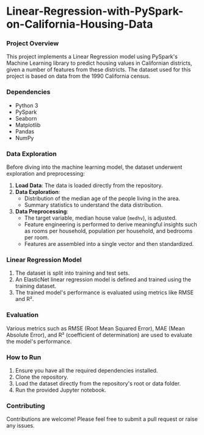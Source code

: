 # Linear-Regression-with-PySpark-on-California-Housing-Data

### Project Overview

This project implements a Linear Regression model using PySpark's Machine Learning library to predict housing values in Californian districts, given a number of features from these districts. The dataset used for this project is based on data from the 1990 California census.

### Dependencies

- Python 3
- PySpark
- Seaborn
- Matplotlib
- Pandas
- NumPy

### Data Exploration

Before diving into the machine learning model, the dataset underwent exploration and preprocessing:

1. **Load Data**: The data is loaded directly from the repository.
2. **Data Exploration**: 
   - Distribution of the median age of the people living in the area.
   - Summary statistics to understand the data distribution.
3. **Data Preprocessing**:
   - The target variable, median house value (`medhv`), is adjusted.
   - Feature engineering is performed to derive meaningful insights such as rooms per household, population per household, and bedrooms per room.
   - Features are assembled into a single vector and then standardized.
   
### Linear Regression Model

1. The dataset is split into training and test sets.
2. An ElasticNet linear regression model is defined and trained using the training dataset.
3. The trained model's performance is evaluated using metrics like RMSE and R².

### Evaluation

Various metrics such as RMSE (Root Mean Squared Error), MAE (Mean Absolute Error), and R² (coefficient of determination) are used to evaluate the model's performance.

### How to Run

1. Ensure you have all the required dependencies installed.
2. Clone the repository.
3. Load the dataset directly from the repository's root or data folder.
4. Run the provided Jupyter notebook.

### Contributing

Contributions are welcome! Please feel free to submit a pull request or raise any issues.
